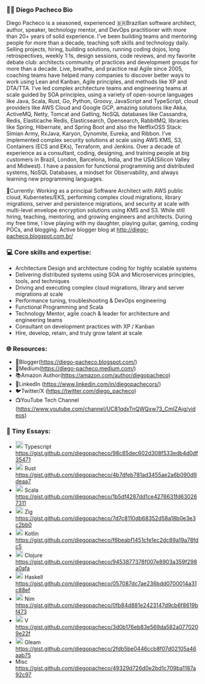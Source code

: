 ### 👨‍💻 Diego Pacheco Bio

Diego Pacheco is a seasoned, experienced 🇧🇷Brazilian software architect, author, speaker, technology mentor, and DevOps practitioner with more than 20+ years of solid experience. I've been building teams and mentoring people for more than a decade, teaching soft skills and technology daily. Selling projects, hiring, building solutions, running coding dojos, long retrospectives, weekly 1:1s, design sessions, code reviews, and my favorite debate club: architects community of practices and development groups for more than a decade. Live, breathe, and practice real Agile since 2005, coaching teams have helped many companies to discover better ways to work using Lean and Kanban, Agile principles, and methods like XP and DTA/TTA. I've led complex architecture teams and engineering teams at scale guided by SOA principles, using a variety of open-source languages like Java, Scala, Rust, Go, Python, Groovy, JavaScript and TypeScript, cloud providers like AWS Cloud and Google GCP, amazing solutions like Akka, ActiveMQ, Netty, Tomcat and Gatling, NoSQL databases like Cassandra, Redis, Elasticache Redis, Elasticsearch, Opensearch, RabbitMQ, libraries like Spring, Hibernate, and Spring Boot and also the NetflixOSS Stack: Simian Army, RxJava, Karyon, Dynomite, Eureka, and Ribbon. I’ve implemented complex security solutions at scale using AWS KMS, S3, Containers (ECS and EKs), Terraform, and Jenkins. Over a decade of experience as a consultant, coding, designing, and training people at big customers in Brazil, London, Barcelona, India, and the USA(Silicon Valley and Midwest). I have a passion for functional programming and distributed systems, NoSQL Databases, a mindset for Observability, and always learning new programming languages.

🌱Currently: Working as a principal Software Architect with AWS public cloud, Kubernetes/EKS, performing complex cloud migrations, library migrations, server and persistence migrations, and security at scale with multi-level envelope encryption solutions using KMS and S3. While still hiring, teaching, mentoring, and growing engineers and architects. During my free time, I love playing with my daughter, playing guitar, gaming, coding POCs, and blogging. Active blogger blog at http://diego-pacheco.blogspot.com.br/

### 💻 Core skills and expertise:
* Architecture Design and architecture coding for highly scalable systems
* Delivering distributed systems using SOA and Microservices principles, tools, and techniques
* Driving and executing complex cloud migrations, library and server migrations at scale
* Performance tuning, troubleshooting & DevOps engineering
* Functional Programming and Scala
* Technology Mentor, agile coach & leader for architecture and engineering teams
* Consultant on development practices with XP / Kanban
* Hire, develop, retain, and truly grow talent at scale

### 🌐 Resources:
* 📝Blogger(<https://diego-pacheco.blogspot.com/>)
* 📝Medium(<https://diego-pacheco.medium.com/>)
* 📚Amazon Author(<https://amazon.com/author/diegopacheco>)
* 🏢LinkedIn (<https://www.linkedin.com/in/diegopachecors/>)
* 🐦Twitter/X (<https://twitter.com/diego_pacheco>)
* 📺YouTube Tech Channel (<https://www.youtube.com/channel/UC81qdxTnQWQxw73_CmIZAjg/videos>)

### 📝 Tiny Essays:

* <img weight=20, height=20 src="https://slackmojis.com/emojis/1383-typescript/download"> Typescript 
https://gist.github.com/diegopacheco/98c85dec602d308f533edb4d0df35471
* <img weight=20, height=20 src="https://emojis.slackmojis.com/emojis/images/1643514229/1965/rust.png?1643514229"> Rust https://gist.github.com/diegopacheco/4b7dfeb781ad3455ae2a6b090d9deaa7
* <img weight=20, height=20 src="https://slackmojis.com/emojis/1857-scala/download"> Scala https://gist.github.com/diegopacheco/1b5df4287dd1ce4276631fd630267311
* <img weight=20, height=20 src="https://slackmojis.com/emojis/57099-ziglang/download"> Zig https://gist.github.com/diegopacheco/7d7c8110db68352d58a18b0e3e3c2bb0
* <img weight=20, height=20 src="https://slackmojis.com/emojis/2351-kotlin/download"> Kotlin  https://gist.github.com/diegopacheco/f6beabf1451cfe1ec2dc89a19a78fdc5
* <img weight=20, height=20 src="https://slackmojis.com/emojis/378-clojure/download"> Clojure https://gist.github.com/diegopacheco/9453877378f007e8903a359f298a0afa
* <img weight=20, height=20 src="https://slackmojis.com/emojis/22333-haskell/download"> Haskell https://gist.github.com/diegopacheco/057087dc7ae236bdd0700014a31c88ef
* <img weight=20, height=20 src="https://slackmojis.com/emojis/63427-nim/download"> Nim https://gist.github.com/diegopacheco/0fb84d881e2423147d9cb6f8619bf473
* <img weight=20, height=20 src="https://vlang.io/img/v-logo.png"> V https://gist.github.com/diegopacheco/3d0b176eb83e569da582a0770209e22f
* <img weight=20, height=20 src="https://gleam.run/images/lucy/lucy.svg"> Gleam https://gist.github.com/diegopacheco/2fdb5be0446ccb8f07d02105a46aab75
* Misc https://gist.github.com/diegopacheco/49329d726d0e2bd1c709ba1187a92c97
